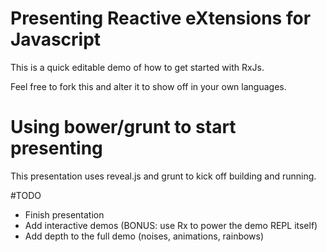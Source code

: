 # Presenting Reactive eXtensions for Javascript

This is a quick editable demo of how to get started with RxJs.

Feel free to fork this and alter it to show off in your own languages.

# Using bower/grunt to start presenting

This presentation uses reveal.js and grunt to kick off building and running.

#TODO

- Finish presentation
- Add interactive demos (BONUS: use Rx to power the demo REPL itself)
- Add depth to the full demo (noises, animations, rainbows)